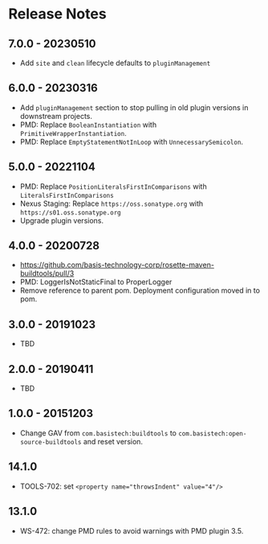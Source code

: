 # Release Notes

## 7.0.0 - 20230510
- Add `site` and `clean` lifecycle defaults to `pluginManagement`

## 6.0.0 - 20230316
- Add `pluginManagement` section to stop pulling in old plugin versions in downstream projects.
- PMD:  Replace `BooleanInstantiation` with `PrimitiveWrapperInstantiation`.
- PMD:  Replace `EmptyStatementNotInLoop` with `UnnecessarySemicolon`.

## 5.0.0 - 20221104
- PMD:  Replace `PositionLiteralsFirstInComparisons` with `LiteralsFirstInComparisons`
- Nexus Staging:  Replace `https://oss.sonatype.org` with `https://s01.oss.sonatype.org`
- Upgrade plugin versions.

## 4.0.0 - 20200728
- https://github.com/basis-technology-corp/rosette-maven-buildtools/pull/3
- PMD:  LoggerIsNotStaticFinal to ProperLogger
- Remove reference to parent pom.  Deployment configuration moved in to pom.

## 3.0.0 - 20191023
- TBD

## 2.0.0 - 20190411
- TBD

## 1.0.0 - 20151203
- Change GAV from `com.basistech:buildtools` to `com.basistech:open-source-buildtools` and reset version.

## 14.1.0
- TOOLS-702: set `<property name="throwsIndent" value="4"/>`

## 13.1.0
- WS-472: change PMD rules to avoid warnings with PMD plugin 3.5.
